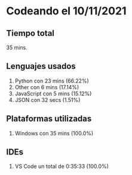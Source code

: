 # Codeando el 10/11/2021

## Tiempo total
35 mins.

## Lenguajes usados
1. Python con 23 mins (66.22%)
1. Other con 6 mins (17.14%)
1. JavaScript con 5 mins (15.12%)
1. JSON con 32 secs (1.51%)

## Plataformas utilizadas
1. Windows con 35 mins (100.0%)

## IDEs
1. VS Code un total de 0:35:33 (100.0%)
